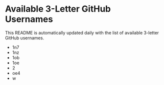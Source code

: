 # Available 3-Letter GitHub Usernames

This README is automatically updated daily with the list of available 3-letter GitHub usernames.

- 1n7
- 1nz
- 1ob
- 1oe
- 2
- oe4
- w
